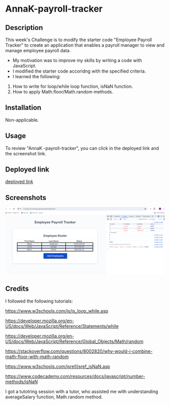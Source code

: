 # AnnaK-payroll-tracker

## Description

This week's Challenge is to modify the starter code "Employee Payroll Tracker" to create an application that enables a payroll manager to view and manage employee payroll data.

* My motivation was to improve my skills by writing a code with JavaScript. 
* I modified the starter code accoridng with the specified criteria.
* I learned the following:

1. How to write for loop/while loop function, isNaN function.
2. How to apply Math.floor/Math.random methods.

## Installation

Non-applicable.

## Usage

To review "AnnaK -payroll-tracker", you can click in the deployed link and the screenshot link.

## Deployed link

[deployed link](https://explorer7733.github.io/AnnaK-payroll-tracker/)

## Screenshots

![annak payroll tracker screeshot](./employee-payroll-tracker%20screeshoot.png)

## Credits

I followed the following tutorials:

https://www.w3schools.com/js/js_loop_while.asp

https://developer.mozilla.org/en-US/docs/Web/JavaScript/Reference/Statements/while

https://developer.mozilla.org/en-US/docs/Web/JavaScript/Reference/Global_Objects/Math/random

https://stackoverflow.com/questions/8002820/why-would-i-combine-math-floor-with-math-random

https://www.w3schools.com/jsref/jsref_isNaN.asp

https://www.codecademy.com/resources/docs/javascript/number-methods/isNaN

I got a tutotring session with a tutor, who assisted me with understanding averageSalary function, Math.random method.


